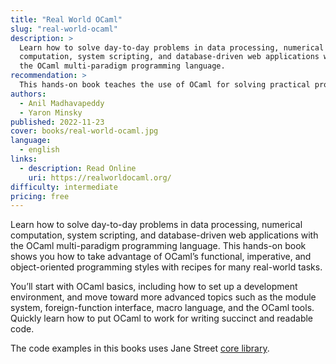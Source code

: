 ```yaml
---
title: "Real World OCaml"
slug: "real-world-ocaml"
description: >
  Learn how to solve day-to-day problems in data processing, numerical
  computation, system scripting, and database-driven web applications with
  the OCaml multi-paradigm programming language.
recommendation: >
  This hands-on book teaches the use of OCaml for solving practical problems in various domains, including data processing and web applications. It covers OCaml's functional, imperative, and object-oriented programming styles through real-world examples. Starting from the basics, it progresses to advanced topics like the module system and foreign-function interface. The book is aimed at enabling quick learning of OCaml for writing efficient code, with examples using the Jane Street core library.
authors:
  - Anil Madhavapeddy
  - Yaron Minsky
published: 2022-11-23
cover: books/real-world-ocaml.jpg
language:
  - english
links:
  - description: Read Online
    uri: https://realworldocaml.org/
difficulty: intermediate
pricing: free
---
```


Learn how to solve day-to-day problems in data processing, numerical
computation, system scripting, and database-driven web applications with
the OCaml multi-paradigm programming language. This hands-on book shows
you how to take advantage of OCaml’s functional, imperative, and
object-oriented programming styles with recipes for many real-world
tasks.

You’ll start with OCaml basics, including how to set up a development
environment, and move toward more advanced topics such as the module
system, foreign-function interface, macro language, and the OCaml tools.
Quickly learn how to put OCaml to work for writing succinct and
readable code.

The code examples in this books uses Jane Street [core library](https://ocaml.org/p/core/latest).